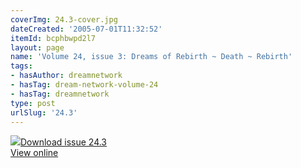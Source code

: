 ```yaml
---
coverImg: 24.3-cover.jpg
dateCreated: '2005-07-01T11:32:52'
itemId: bcphbwpd2l7
layout: page
name: 'Volume 24, issue 3: Dreams of Rebirth ~ Death ~ Rebirth'
tags:
- hasAuthor: dreamnetwork
- hasTag: dream-network-volume-24
- hasTag: dreamnetwork
type: post
urlSlug: '24.3'
---
```

<img class="card-journal-img" src="../images/24.3-rect.jpg"/><a href="../files/pdfs/Volume_24/24.3_reincarnation.pdf" download="">Download issue 24.3</a><br><a href="../files/pdfs/Volume_24/24.3_reincarnation.pdf">View online</a>